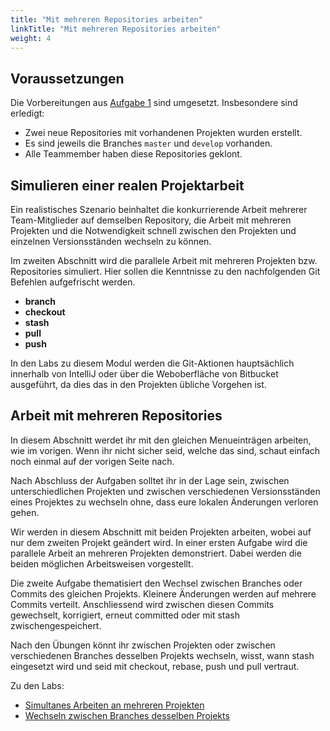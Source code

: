 ```yaml
---
title: "Mit mehreren Repositories arbeiten"
linkTitle: "Mit mehreren Repositories arbeiten"
weight: 4
---
```


## Voraussetzungen

Die Vorbereitungen aus [Aufgabe 1](../../../../../../../labs/99_shared/git/02_vertiefung/01_team) sind umgesetzt. Insbesondere sind erledigt:

- Zwei neue Repositories mit vorhandenen Projekten wurden erstellt.
- Es sind jeweils die Branches `master` und `develop` vorhanden.
- Alle Teammember haben diese Repositories geklont.

## Simulieren einer realen Projektarbeit

Ein realistisches Szenario beinhaltet die konkurrierende Arbeit mehrerer Team-Mitglieder auf demselben
Repository, die Arbeit mit mehreren Projekten und die Notwendigkeit schnell zwischen den Projekten und
einzelnen Versionsständen wechseln zu können.

Im zweiten Abschnitt wird die parallele Arbeit mit mehreren Projekten bzw. Repositories simuliert.
Hier sollen die Kenntnisse zu den nachfolgenden Git Befehlen aufgefrischt werden.

- **branch**
- **checkout**
- **stash**
- **pull**
- **push**

In den Labs zu diesem Modul werden die Git-Aktionen hauptsächlich innerhalb von IntelliJ oder über
die Weboberfläche von Bitbucket ausgeführt, da dies das in den Projekten übliche Vorgehen ist.

## Arbeit mit mehreren Repositories

In diesem Abschnitt werdet ihr mit den gleichen Menueinträgen arbeiten, wie im vorigen. Wenn ihr nicht
sicher seid, welche das sind, schaut einfach noch einmal auf der vorigen Seite nach.

Nach Abschluss der Aufgaben solltet ihr in der Lage sein, zwischen unterschiedlichen Projekten und zwischen
verschiedenen Versionsständen eines Projektes zu wechseln ohne, dass eure lokalen Änderungen verloren gehen.

Wir werden in diesem Abschnitt mit beiden Projekten arbeiten, wobei auf nur dem zweiten Projekt
geändert wird. In einer ersten Aufgabe wird die parallele Arbeit an mehreren Projekten demonstriert.
Dabei werden die beiden möglichen Arbeitsweisen vorgestellt.

Die zweite Aufgabe thematisiert den Wechsel zwischen Branches oder Commits des gleichen Projekts.
Kleinere Änderungen werden auf mehrere Commits verteilt. Anschliessend wird zwischen diesen Commits
gewechselt, korrigiert, erneut committed oder mit stash zwischengespeichert.

Nach den Übungen könnt ihr zwischen Projekten oder zwischen verschiedenen Branches desselben Projekts
wechseln, wisst, wann stash eingesetzt wird und seid mit checkout, rebase, push und pull vertraut.

Zu den Labs:

- [Simultanes Arbeiten an mehreren Projekten](../../../../../../../labs/99_shared/git/02_vertiefung/05_project-switch)
- [Wechseln zwischen Branches desselben Projekts](../../../../../../../labs/99_shared/git/02_vertiefung/06_branch-switch)
